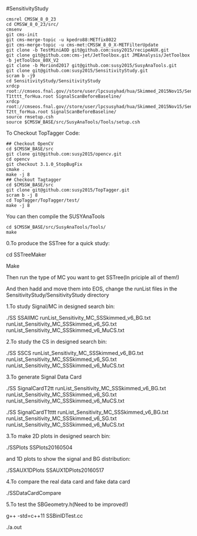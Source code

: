 #SensitivityStudy

```
cmsrel CMSSW_8_0_23
cd CMSSW_8_0_23/src/
cmsenv
git cms-init
git cms-merge-topic -u kpedro88:METfix8022
git cms-merge-topic -u cms-met:CMSSW_8_0_X-METFilterUpdate
git clone -b TestMiniAOD git@github.com:susy2015/recipeAUX.git
git clone git@github.com:cms-jet/JetToolbox.git JMEAnalysis/JetToolbox -b jetToolbox_80X_V2
git clone -b Moriond2017 git@github.com:susy2015/SusyAnaTools.git
git clone git@github.com:susy2015/SensitivityStudy.git
scram b -j9
cd SensitivityStudy/SensitivityStudy
xrdcp root://cmseos.fnal.gov//store/user/lpcsusyhad/hua/Skimmed_2015Nov15/Sensitivity_MC_v6/signalScan_SMS-T1tttt_forHua.root SignalScanBeforeBaseline/
xrdcp root://cmseos.fnal.gov//store/user/lpcsusyhad/hua/Skimmed_2015Nov15/Sensitivity_MC_v6/signalScan_SMS-T2tt_forHua.root SignalScanBeforeBaseline/
source rmsetup.csh
source $CMSSW_BASE/src/SusyAnaTools/Tools/setup.csh
```

To Checkout TopTagger Code:
```
## Checkout OpenCV
cd $CMSSW_BASE/src
git clone git@github.com:susy2015/opencv.git
cd opencv
git checkout 3.1.0_StopBugFix
cmake .
make -j 8
## Checkout Tagtagger
cd $CMSSW_BASE/src
git clone git@github.com:susy2015/TopTagger.git
scram b -j 8
cd TopTagger/TopTagger/test/
make -j 8
```

You can then compile the SUSYAnaTools
```
cd $CMSSW_BASE/src/SusyAnaTools/Tools/
make
```

0.To produce the SSTree for a quick study:

cd SSTreeMaker

Make

Then run the type of MC you want to get SSTree(In priciple all of them!)

And then hadd and move them into EOS, change the runList files in the SensitivityStudy/SensitivityStudy directory

1.To study Signal/MC in designed search bin:

./SS SSAllMC runList_Sensitivity_MC_SSSkimmed_v6_BG.txt runList_Sensitivity_MC_SSSkimmed_v6_SG.txt runList_Sensitivity_MC_SSSkimmed_v6_MuCS.txt

2.To study the CS in designed search bin:

./SS SSCS runList_Sensitivity_MC_SSSkimmed_v6_BG.txt runList_Sensitivity_MC_SSSkimmed_v6_SG.txt runList_Sensitivity_MC_SSSkimmed_v6_MuCS.txt

3.To generate Signal Data Card

./SS SignalCardT2tt runList_Sensitivity_MC_SSSkimmed_v6_BG.txt runList_Sensitivity_MC_SSSkimmed_v6_SG.txt runList_Sensitivity_MC_SSSkimmed_v6_MuCS.txt

./SS SignalCardT1tttt runList_Sensitivity_MC_SSSkimmed_v6_BG.txt runList_Sensitivity_MC_SSSkimmed_v6_SG.txt runList_Sensitivity_MC_SSSkimmed_v6_MuCS.txt

3.To make 2D plots in designed search bin:

./SSPlots SSPlots20160504

and 1D plots to show the signal and BG distribution:

./SSAUX1DPlots SSAUX1DPlots20160517

4.To compare the real data card and fake data card

./SSDataCardCompare

5.To test the SBGeometry.h(Need to be improved!)

g++ -std=c++11 SSBinIDTest.cc

./a.out

